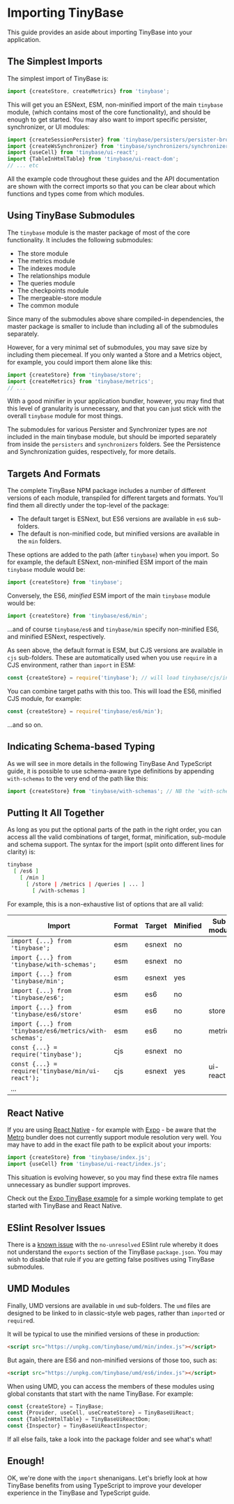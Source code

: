 # Importing TinyBase

This guide provides an aside about importing TinyBase into your application.

## The Simplest Imports

The simplest import of TinyBase is:

```js
import {createStore, createMetrics} from 'tinybase';
```

This will get you an ESNext, ESM, non-minified import of the main `tinybase`
module, (which contains most of the core functionality), and should be enough to
get started. You may also want to import specific persister, synchronizer, or UI
modules:

```js
import {createSessionPersister} from 'tinybase/persisters/persister-browser';
import {createWsSynchronizer} from 'tinybase/synchronizers/synchronizer-ws-client';
import {useCell} from 'tinybase/ui-react';
import {TableInHtmlTable} from 'tinybase/ui-react-dom';
// ... etc
```

All the example code throughout these guides and the API documentation are shown
with the correct imports so that you can be clear about which functions and
types come from which modules.

## Using TinyBase Submodules

The `tinybase` module is the master package of most of the core functionality.
It includes the following submodules:

- The store module
- The metrics module
- The indexes module
- The relationships module
- The queries module
- The checkpoints module
- The mergeable-store module
- The common module

Since many of the submodules above share compiled-in dependencies, the
master package is smaller to include than including all of the submodules
separately.

However, for a very minimal set of submodules, you may save size by including
them piecemeal. If you only wanted a Store and a Metrics object, for example,
you could import them alone like this:

```js yolo
import {createStore} from 'tinybase/store';
import {createMetrics} from 'tinybase/metrics';
// ...
```

With a good minifier in your application bundler, however, you may find that
this level of granularity is unnecessary, and that you can just stick with the
overall `tinybase` module for most things.

The submodules for various Persister and Synchronizer types are _not_ included
in the main tinybase module, but should be imported separately from inside the
`persisters` and `synchronizers` folders. See the Persistence and
Synchronization guides, respectively, for more details.

## Targets And Formats

The complete TinyBase NPM package includes a number of different versions of
each module, transpiled for different targets and formats. You'll find them all
directly under the top-level of the package:

- The default target is ESNext, but ES6 versions are available in `es6`
  sub-folders.
- The default is non-minified code, but minified versions are available in the
  `min` folders.

These options are added to the path (after `tinybase`) when you import. So for
example, the default ESNext, non-minified ESM import of the main `tinybase` module
would be:

```js yolo
import {createStore} from 'tinybase';
```

Conversely, the ES6, _minified_ ESM import of the main `tinybase` module would
be:

```js yolo
import {createStore} from 'tinybase/es6/min';
```

...and of course `tinybase/es6` and `tinybase/min` specify non-minified ES6, and
minified ESNext, respectively.

As seen above, the default format is ESM, but CJS versions are available in
`cjs` sub-folders. These are automatically used when you use `require` in a CJS
environment, rather than `import` in ESM:

```js yolo
const {createStore} = require('tinybase'); // will load tinybase/cjs/index.cjs
```

You can combine target paths with this too. This will load the ES6, minified
CJS module, for example:

```js yolo
const {createStore} = require('tinybase/es6/min');
```

...and so on.

## Indicating Schema-based Typing

As we will see in more details in the following TinyBase And TypeScript guide,
it is possible to use schema-aware type definitions by appending `with-schemas`
to the very end of the path like this:

```js yolo
import {createStore} from 'tinybase/with-schemas'; // NB the 'with-schemas'
```

## Putting It All Together

As long as you put the optional parts of the path in the right order, you can
access all the valid combinations of target, format, minification, sub-module
and schema support. The syntax for the import (split onto different lines for
clarity) is:

```sh yolo
tinybase
  [ /es6 ]
    [ /min ]
      [ /store | /metrics | /queries | ... ]
        [ /with-schemas ]
```

For example, this is a non-exhaustive list of options that are all valid:

| Import                                                   | Format | Target | Minified | Sub-module | With schemas |
| -------------------------------------------------------- | ------ | ------ | -------- | ---------- | ------------ |
| `import {...} from 'tinybase';`                          | esm    | esnext | no       |            | no           |
| `import {...} from 'tinybase/with-schemas';`             | esm    | esnext | no       |            | yes          |
| `import {...} from 'tinybase/min';`                      | esm    | esnext | yes      |            | no           |
| `import {...} from 'tinybase/es6';`                      | esm    | es6    | no       |            | no           |
| `import {...} from 'tinybase/es6/store'`                 | esm    | es6    | no       | store      | no           |
| `import {...} from 'tinybase/es6/metrics/with-schemas';` | esm    | es6    | no       | metrics    | yes          |
| `const {...} = require('tinybase');`                     | cjs    | esnext | no       |            | no           |
| `const {...} = require('tinybase/min/ui-react');`        | cjs    | esnext | yes      | ui-react   | no           |
| ...                                                      |        |        |          |            |              |

## React Native

If you are using [React Native](https://reactnative.dev/) - for example with
[Expo](https://expo.dev/) - be aware that the
[Metro](https://facebook.github.io/metro/) bundler does not currently support
module resolution very well. You may have to add in the exact file path to be
explicit about your imports:

```js yolo
import {createStore} from 'tinybase/index.js';
import {useCell} from 'tinybase/ui-react/index.js';
```

This situation is evolving however, so you may find these extra file names
unnecessary as bundler support improves.

Check out the [Expo TinyBase
example](https://github.com/expo/examples/tree/master/with-tinybase) for a
simple working template to get started with TinyBase and React Native.

## ESlint Resolver Issues

There is a [known
issue](https://github.com/import-js/eslint-plugin-import/issues/1810) with the
`no-unresolved` ESlint rule whereby it does not understand the `exports` section
of the TinyBase `package.json`. You may wish to disable that rule if you are
getting false positives using TinyBase submodules.

## UMD Modules

Finally, UMD versions are available in `umd` sub-folders. The `umd` files are
designed to be linked to in classic-style web pages, rather than `import`ed or
`require`d.

It will be typical to use the minified versions of these in production:

```html
<script src="https://unpkg.com/tinybase/umd/min/index.js"></script>
```

But again, there are ES6 and non-minified versions of those too, such as:

```html
<script src="https://unpkg.com/tinybase/umd/es6/index.js"></script>
```

When using UMD, you can access the members of these modules using global
constants that start with the name TinyBase. For example:

```js yolo
const {createStore} = TinyBase;
const {Provider, useCell, useCreateStore} = TinyBaseUiReact;
const {TableInHtmlTable} = TinyBaseUiReactDom;
const {Inspector} = TinyBaseUiReactInspector;
```

If all else fails, take a look into the package folder and see what's what!

## Enough!

OK, we're done with the `import` shenanigans. Let's briefly look at how TinyBase
benefits from using TypeScript to improve your developer experience in the
TinyBase and TypeScript guide.
